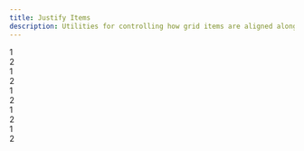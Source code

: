 ```yaml
---
title: Justify Items
description: Utilities for controlling how grid items are aligned along their inline axis.
---
```

<div>
    <table-utility prefix="justify-items" property="justify-align-items" custom-property="justify-items" class="mb-lg"></table-utility>
    <card-example>
		<div class="container h-full rounded-md bg-surface-1 p-24">
			<div class="container grid justify-items-start border-b border-alpha-1 mb-24 pb-24">
				<div class="w-1/2 p-10 mb-8 bg-info text-center rounded-sm"><span class="text-xs text-white font-semibold">1</span></div>
				<div class="w-1/2 p-10 bg-info text-center rounded-sm"><span class="text-xs text-white font-semibold">2</span></div>
			</div>
			<div class="container grid justify-items-end border-b border-alpha-1 mb-24 pb-24">
				<div class="w-1/2 p-10 mb-8 bg-info text-center rounded-sm"><span class="text-xs text-white font-semibold">1</span></div>
				<div class="w-1/2 p-10 bg-info text-center rounded-sm"><span class="text-xs text-white font-semibold">2</span></div>
			</div>
			<div class="container grid justify-items-center border-b border-alpha-1 mb-24 pb-24">
				<div class="w-1/2 p-10 mb-8 bg-info text-center rounded-sm"><span class="text-xs text-white font-semibold">1</span></div>
				<div class="w-1/2 p-10 bg-info text-center rounded-sm"><span class="text-xs text-white font-semibold">2</span></div>
			</div>
			<div class="container grid justify-items-baseline border-b border-alpha-1 mb-24 pb-24">
				<div class="w-1/2 p-10 mb-8 bg-info text-center rounded-sm"><span class="text-xs text-white font-semibold">1</span></div>
				<div class="w-1/2 p-10 bg-info text-center rounded-sm"><span class="text-xs text-white font-semibold">2</span></div>
			</div>
			<div class="container grid justify-items-stretch">
				<div class="w-1/2 p-10 mb-8 bg-info text-center rounded-sm"><span class="text-xs text-white font-semibold">1</span></div>
				<div class="w-1/2 p-10 bg-info text-center rounded-sm"><span class="text-xs text-white font-semibold">2</span></div>
			</div>
		</div>
    </card-example>
</div>